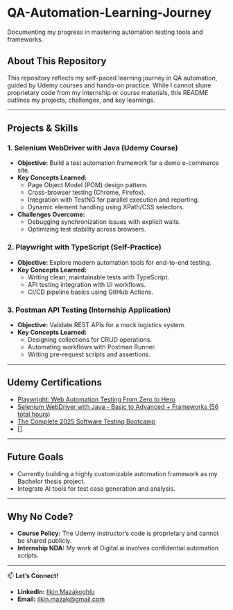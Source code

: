 # QA-Automation-Learning-Journey
Documenting my progress in mastering automation testing tools and frameworks.

## **About This Repository**  
This repository reflects my self-paced learning journey in QA automation, guided by Udemy courses and hands-on practice. While I cannot share proprietary code from my internship or course materials, this README outlines my projects, challenges, and key learnings.  

---

## **Projects & Skills**  

### **1. Selenium WebDriver with Java (Udemy Course)**  
- **Objective:** Build a test automation framework for a demo e-commerce site.  
- **Key Concepts Learned:**  
  - Page Object Model (POM) design pattern.  
  - Cross-browser testing (Chrome, Firefox).  
  - Integration with TestNG for parallel execution and reporting.  
  - Dynamic element handling using XPath/CSS selectors.  
- **Challenges Overcome:**  
  - Debugging synchronization issues with explicit waits.  
  - Optimizing test stability across browsers.  

### **2. Playwright with TypeScript (Self-Practice)**  
- **Objective:** Explore modern automation tools for end-to-end testing.  
- **Key Concepts Learned:**  
  - Writing clean, maintainable tests with TypeScript.  
  - API testing integration with UI workflows.  
  - CI/CD pipeline basics using GitHub Actions.  

### **3. Postman API Testing (Internship Application)**  
- **Objective:** Validate REST APIs for a mock logistics system.  
- **Key Concepts Learned:**  
  - Designing collections for CRUD operations.  
  - Automating workflows with Postman Runner.  
  - Writing pre-request scripts and assertions.  

---

## **Udemy Certifications**  
- [Playwright: Web Automation Testing From Zero to Hero](link-to-certificate)  
- [Selenium WebDriver with Java - Basic to Advanced + Frameworks (56 total hours)]([https://www.udemy.com/certificate/UC-57cb308d-3167-46de-a41d-8c543a6d533f/])  
- [The Complete 2025 Software Testing Bootcamp]([link-to-certificate](https://www.udemy.com/certificate/UC-e26b933f-c560-474c-b23d-878ddb92de4b/))
- []

---

## **Future Goals**  
- Currently building a highly customizable automation framework as my Bachelor thesis project.  
- Integrate AI tools for test case generation and analysis.  

---

## **Why No Code?**  
- **Course Policy:** The Udemy instructor’s code is proprietary and cannot be shared publicly.  
- **Internship NDA:** My work at Digital.ai involves confidential automation scripts.  
---

📫 **Let’s Connect!**  
- **LinkedIn:** [Ilkin Mazakoghlu](https://www.linkedin.com/in/ilkin-mazakoghlu/](https://www.linkedin.com/in/ilkin-mazakoghlu/)) 
- **Email:** ilkin.mazak@gmail.com  
